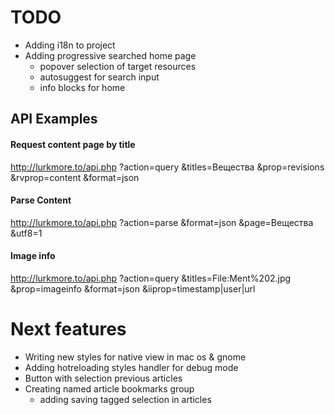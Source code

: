 # TODO
- Adding i18n to project
- Adding progressive searched home page
  - popover selection of target resources
  - autosuggest for search input
  - info blocks for home

## API Examples

#### Request content page by title
http://lurkmore.to/api.php
  ?action=query
  &titles=Вещества
  &prop=revisions
  &rvprop=content
  &format=json

#### Parse Content
http://lurkmore.to/api.php
  ?action=parse
  &format=json
  &page=Вещества
  &utf8=1

#### Image info
http://lurkmore.to/api.php
  ?action=query
  &titles=File:Ment%202.jpg
  &prop=imageinfo
  &format=json
  &iiprop=timestamp|user|url


# Next features
- Writing new styles for native view in mac os & gnome
- Adding hotreloading styles handler for debug mode
- Button with selection previous articles
- Creating named article bookmarks group
  - adding saving tagged selection in articles